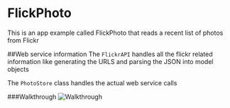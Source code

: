 # FlickPhoto

This is an app example called FlickPhoto that reads a recent list of photos from Flickr

##Web service information
The `FlickrAPI` handles all the flickr related information like generating the URLS and parsing the JSON into model objects

The `PhotoStore` class handles the actual web service calls 

###Walkthrough
![Walkthrough](https://cloud.githubusercontent.com/assets/6208036/17580426/28466594-5f64-11e6-913d-9f79dcf5502e.gif)
